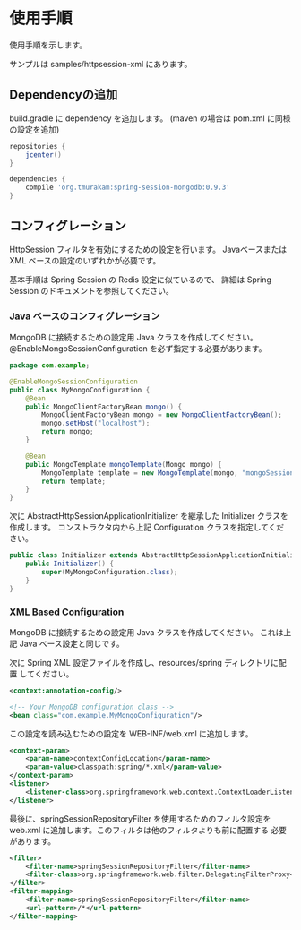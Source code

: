 使用手順
========

使用手順を示します。

サンプルは samples/httpsession-xml にあります。

Dependencyの追加
----------------

build.gradle に dependency を追加します。
(maven の場合は pom.xml に同様の設定を追加)

```groovy
repositories {
    jcenter()
}

dependencies {
    compile 'org.tmurakam:spring-session-mongodb:0.9.3'
}
```

コンフィグレーション
--------------------

HttpSession フィルタを有効にするための設定を行います。
Javaベースまたは XML ベースの設定のいずれかが必要です。

基本手順は Spring Session の Redis 設定に似ているので、
詳細は Spring Session のドキュメントを参照してください。

### Java ベースのコンフィグレーション

MongoDB に接続するための設定用 Java クラスを作成してください。
@EnableMongoSessionConfiguration を必ず指定する必要があります。

```java
package com.example;

@EnableMongoSessionConfiguration
public class MyMongoConfiguration {
    @Bean
    public MongoClientFactoryBean mongo() {
        MongoClientFactoryBean mongo = new MongoClientFactoryBean();
        mongo.setHost("localhost");
        return mongo;
    }

    @Bean
    public MongoTemplate mongoTemplate(Mongo mongo) {
        MongoTemplate template = new MongoTemplate(mongo, "mongoSession");
        return template;
    }
}
```

次に AbstractHttpSessionApplicationInitializer を継承した
Initializer クラスを作成します。
コンストラクタ内から上記 Configuration クラスを指定してください。

```java
public class Initializer extends AbstractHttpSessionApplicationInitializer {
    public Initializer() {
        super(MyMongoConfiguration.class);
    }
}
```

### XML Based Configuration

MongoDB に接続するための設定用 Java クラスを作成してください。
これは上記 Java ベース設定と同じです。

次に Spring XML 設定ファイルを作成し、resources/spring ディレクトリに配置
してください。

```xml
<context:annotation-config/>

<!-- Your MongoDB configuration class -->
<bean class="com.example.MyMongoConfiguration"/>
```

この設定を読み込むための設定を WEB-INF/web.xml に追加します。

```xml
<context-param>
    <param-name>contextConfigLocation</param-name>
    <param-value>classpath:spring/*.xml</param-value>
</context-param>
<listener>
    <listener-class>org.springframework.web.context.ContextLoaderListener</listener-class>
</listener>    
```

最後に、springSessionRepositoryFilter を使用するためのフィルタ設定を
web.xml に追加します。このフィルタは他のフィルタよりも前に配置する
必要があります。

```xml
<filter>
    <filter-name>springSessionRepositoryFilter</filter-name>
    <filter-class>org.springframework.web.filter.DelegatingFilterProxy</filter-class>
</filter>
<filter-mapping>
    <filter-name>springSessionRepositoryFilter</filter-name>
    <url-pattern>/*</url-pattern>
</filter-mapping>
```


                      

 
